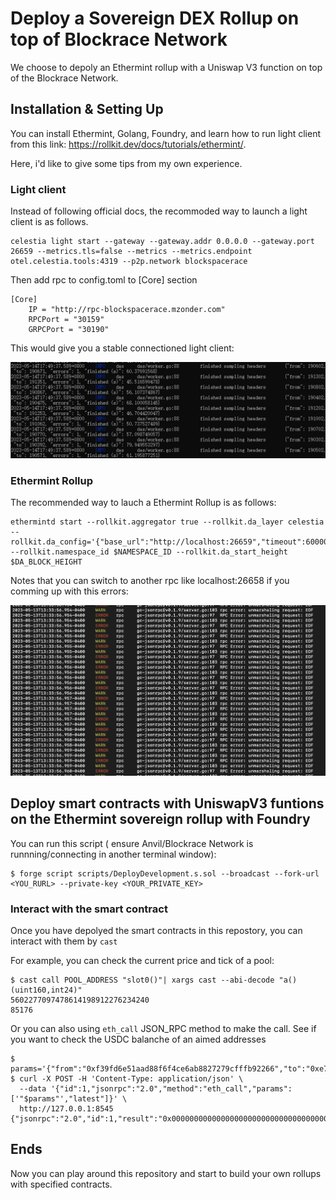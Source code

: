 # Deploy a Sovereign DEX Rollup on top of Blockrace Network

We choose to depoly an Ethermint rollup with a Uniswap V3 function on top of the Blockrace Network. 

## Installation & Setting Up

You can install Ethermint, Golang, Foundry, and learn how to run light client from this link: https://rollkit.dev/docs/tutorials/ethermint/. 

Here, i'd like to give some tips from my own experience. 

### Light client
Instead of following official docs, the recommoded way to launch a light client is as follows. 
```
celestia light start --gateway --gateway.addr 0.0.0.0 --gateway.port 26659 --metrics.tls=false --metrics --metrics.endpoint otel.celestia.tools:4319 --p2p.network blockspacerace

```
Then add rpc to config.toml to [Core] section
```
[Core]
    IP = "http://rpc-blockspacerace.mzonder.com"
    RPCPort = "30159"
    GRPCPort = "30190"
```

This would give you a stable connectioned light client: 

![image](https://github.com/maaaagi/celestiablockrace/blob/master/lightclient.png)


### Ethermint Rollup
The recommended way to lauch a Ethermint Rollup is as follows: 
```
ethermintd start --rollkit.aggregator true --rollkit.da_layer celestia --rollkit.da_config='{"base_url":"http://localhost:26659","timeout":60000000000,"gas_limit":6000000,"fee":6000}' --rollkit.namespace_id $NAMESPACE_ID --rollkit.da_start_height $DA_BLOCK_HEIGHT
```
Notes that you can switch to another rpc like localhost:26658 if you comming up with this errors: 

![image](https://github.com/maaaagi/celestiablockrace/blob/master/error.png) 

## Deploy smart contracts with UniswapV3 funtions on the Ethermint sovereign rollup with Foundry

You can run this script ( ensure Anvil/Blockrace Network is runnning/connecting in another terminal window):

```
$ forge script scripts/DeployDevelopment.s.sol --broadcast --fork-url <YOU_RURL> --private-key <YOUR_PRIVATE_KEY>
```

### Interact with the smart contract
Once you have depolyed the smart contracts in this repostory, you can interact with them by ``` cast ```

For example, you can check the current price and tick of a pool: 
```
$ cast call POOL_ADDRESS "slot0()"| xargs cast --abi-decode "a()(uint160,int24)"
5602277097478614198912276234240
85176
```
Or you can also using ```eth_call``` JSON_RPC method to make the call. See if you want to check the USDC balanche of an aimed addresses 
```
$ params='{"from":"0xf39fd6e51aad88f6f4ce6ab8827279cfffb92266","to":"0xe7f1725e7734ce288f8367e1bb143e90bb3f0512","data":"0x70a08231000000000000000000000000f39fd6e51aad88f6f4ce6ab8827279cfffb92266"}'
$ curl -X POST -H 'Content-Type: application/json' \
  --data '{"id":1,"jsonrpc":"2.0","method":"eth_call","params":['"$params"',"latest"]}' \
  http://127.0.0.1:8545
{"jsonrpc":"2.0","id":1,"result":"0x00000000000000000000000000000000000000000000011153ce5e56cf880000"}
```

## Ends
Now you can play around this repository and start to build your own rollups with specified contracts. 





